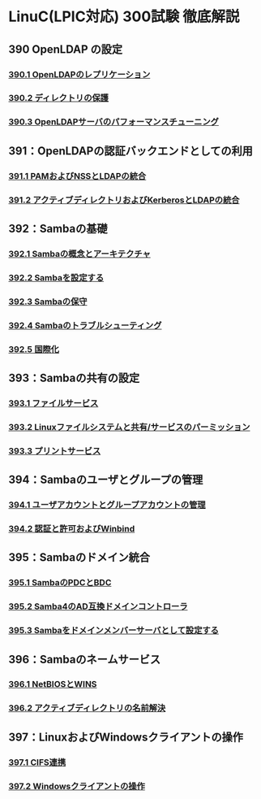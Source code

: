 # LinuC(LPIC対応) 300試験 徹底解説
## 390 OpenLDAP の設定
### [390.1 OpenLDAPのレプリケーション](/lpic_300/390/390_1)
### [390.2 ディレクトリの保護](/lpic_300/390/390_2)
### [390.3 OpenLDAPサーバのパフォーマンスチューニング](/lpic_300/390/390_3)
## 391：OpenLDAPの認証バックエンドとしての利用
### [391.1 PAMおよびNSSとLDAPの統合](/lpic_300/391/391_1)
### [391.2 アクティブディレクトリおよびKerberosとLDAPの統合](/lpic_300/391/391_2)
## 392：Sambaの基礎
### [392.1 Sambaの概念とアーキテクチャ](/lpic_300/392/392_1)
### [392.2 Sambaを設定する](/lpic_300/392/392_2)
### [392.3 Sambaの保守](/lpic_300/392/392_3)
### [392.4 Sambaのトラブルシューティング](/lpic_300/392/392_4)
### [392.5 国際化](/lpic_300/392/392_5)
## 393：Sambaの共有の設定
### [393.1 ファイルサービス](/lpic_300/393/393_1)
### [393.2 Linuxファイルシステムと共有/サービスのパーミッション](/lpic_300/393/393_2)
### [393.3 プリントサービス](/lpic_300/393/393_3)
## 394：Sambaのユーザとグループの管理
### [394.1 ユーザアカウントとグループアカウントの管理](/lpic_300/394/394_1)
### [394.2 認証と許可およびWinbind](/lpic_300/394/394_2)
## 395：Sambaのドメイン統合
### [395.1 SambaのPDCとBDC](/lpic_300/395/395_1)
### [395.2 Samba4のAD互換ドメインコントローラ](/lpic_300/395/395_2)
### [395.3 Sambaをドメインメンバーサーバとして設定する](/lpic_300/395/395_3)
## 396：Sambaのネームサービス
### [396.1 NetBIOSとWINS](/lpic_300/396/396_1)
### [396.2 アクティブディレクトリの名前解決](/lpic_300/396/396_2)
## 397：LinuxおよびWindowsクライアントの操作
### [397.1 CIFS連携](/lpic_300/397/397_1)
### [397.2 Windowsクライアントの操作](/lpic_300/397/397_2)
